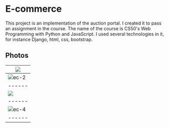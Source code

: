 # E-commerce
This project is an implementation of the auction portal. I created it to pass an assignment in the course. The name of the course is 
CS50's Web Programming with Python and JavaScript. I used several technologies in it, for instance Django, html, css, bootstrap. 


## Photos

| ![](https://user-images.githubusercontent.com/43954783/98133401-d66c3500-1ebd-11eb-9771-30c7524336ea.JPG) |
| ------ |
| ![ec-2](https://user-images.githubusercontent.com/43954783/98133917-75912c80-1ebe-11eb-8c95-967de7d098b9.JPG) |
| ------ |
| ![](https://user-images.githubusercontent.com/43954783/98133974-8b065680-1ebe-11eb-8fc0-6ce0533253ab.JPG) |
| ------ |
| ![ec-4](https://user-images.githubusercontent.com/43954783/98134080-a8d3bb80-1ebe-11eb-8a7d-439667dc230a.JPG) |
| ------ |
